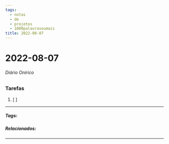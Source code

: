 ```yaml
---
tags:
  - notas
  - de
  - projetos
  - 1000palavrasoumais
title: 2022-08-07  
---
```

# 2022-08-07  
###### Diário Onírico
>


### Tarefas
1. [ ]  

---

##### Tags:

##### Relacionados: 

---
> 